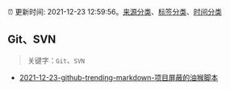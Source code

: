 :alarm_clock: 更新时间: 2021-12-23 12:59:56。[来源分类](../README.md)、[标签分类](../TAGS.md)、[时间分类](../TIMELINE.md)

## Git、SVN


> 关键字：`Git`、`SVN`



- [2021-12-23-github-trending-markdown-项目屏蔽的油猴脚本](https://www.v2ex.com/t/824070) 